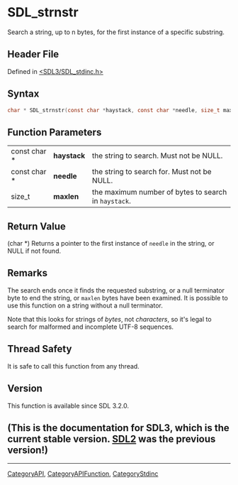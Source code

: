 # SDL_strnstr

Search a string, up to n bytes, for the first instance of a specific substring.

## Header File

Defined in [<SDL3/SDL_stdinc.h>](https://github.com/libsdl-org/SDL/blob/main/include/SDL3/SDL_stdinc.h)

## Syntax

```c
char * SDL_strnstr(const char *haystack, const char *needle, size_t maxlen);
```

## Function Parameters

|              |              |                                                      |
| ------------ | ------------ | ---------------------------------------------------- |
| const char * | **haystack** | the string to search. Must not be NULL.              |
| const char * | **needle**   | the string to search for. Must not be NULL.          |
| size_t       | **maxlen**   | the maximum number of bytes to search in `haystack`. |

## Return Value

(char *) Returns a pointer to the first instance of `needle` in the string,
or NULL if not found.

## Remarks

The search ends once it finds the requested substring, or a null terminator
byte to end the string, or `maxlen` bytes have been examined. It is
possible to use this function on a string without a null terminator.

Note that this looks for strings of _bytes_, not _characters_, so it's
legal to search for malformed and incomplete UTF-8 sequences.

## Thread Safety

It is safe to call this function from any thread.

## Version

This function is available since SDL 3.2.0.

## (This is the documentation for SDL3, which is the current stable version. [SDL2](https://wiki.libsdl.org/SDL2/) was the previous version!)



----
[CategoryAPI](CategoryAPI), [CategoryAPIFunction](CategoryAPIFunction), [CategoryStdinc](CategoryStdinc)

